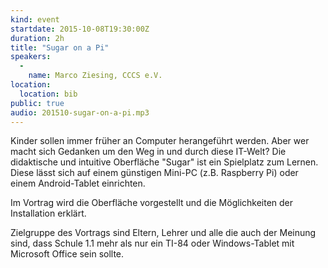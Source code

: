 ```yaml
---
kind: event
startdate: 2015-10-08T19:30:00Z
duration: 2h
title: "Sugar on a Pi"
speakers:
  -
    name: Marco Ziesing, CCCS e.V.
location:
  location: bib
public: true
audio: 201510-sugar-on-a-pi.mp3
---
```

Kinder sollen immer früher an Computer herangeführt werden. Aber wer
macht sich Gedanken um den Weg in und durch diese IT-Welt? Die
didaktische und intuitive Oberfläche "Sugar" ist ein Spielplatz zum
Lernen. Diese lässt sich auf einem günstigen Mini-PC (z.B. Raspberry
Pi) oder einem Android-Tablet einrichten.

Im Vortrag wird die Oberfläche vorgestellt und die Möglichkeiten der
Installation erklärt.

Zielgruppe des Vortrags sind Eltern, Lehrer und alle die auch der
Meinung sind, dass Schule 1.1 mehr als nur ein TI-84 oder
Windows-Tablet mit Microsoft Office sein sollte.
